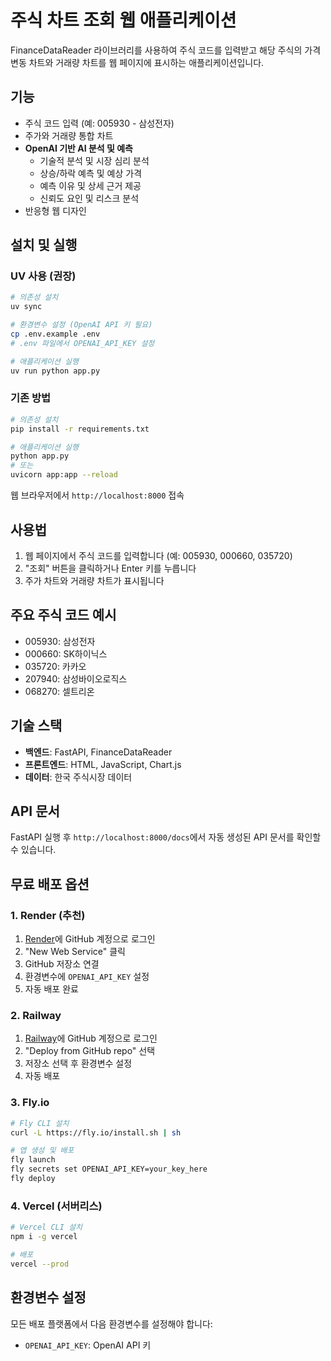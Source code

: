 # 주식 차트 조회 웹 애플리케이션

FinanceDataReader 라이브러리를 사용하여 주식 코드를 입력받고 해당 주식의 가격 변동 차트와 거래량 차트를 웹 페이지에 표시하는 애플리케이션입니다.

## 기능

- 주식 코드 입력 (예: 005930 - 삼성전자)
- 주가와 거래량 통합 차트
- **OpenAI 기반 AI 분석 및 예측**
  - 기술적 분석 및 시장 심리 분석
  - 상승/하락 예측 및 예상 가격
  - 예측 이유 및 상세 근거 제공
  - 신뢰도 요인 및 리스크 분석
- 반응형 웹 디자인

## 설치 및 실행

### UV 사용 (권장)
```bash
# 의존성 설치
uv sync

# 환경변수 설정 (OpenAI API 키 필요)
cp .env.example .env
# .env 파일에서 OPENAI_API_KEY 설정

# 애플리케이션 실행
uv run python app.py
```

### 기존 방법
```bash
# 의존성 설치
pip install -r requirements.txt

# 애플리케이션 실행
python app.py
# 또는
uvicorn app:app --reload
```

웹 브라우저에서 `http://localhost:8000` 접속

## 사용법

1. 웹 페이지에서 주식 코드를 입력합니다 (예: 005930, 000660, 035720)
2. "조회" 버튼을 클릭하거나 Enter 키를 누릅니다
3. 주가 차트와 거래량 차트가 표시됩니다

## 주요 주식 코드 예시

- 005930: 삼성전자
- 000660: SK하이닉스
- 035720: 카카오
- 207940: 삼성바이오로직스
- 068270: 셀트리온

## 기술 스택

- **백엔드**: FastAPI, FinanceDataReader
- **프론트엔드**: HTML, JavaScript, Chart.js
- **데이터**: 한국 주식시장 데이터

## API 문서

FastAPI 실행 후 `http://localhost:8000/docs`에서 자동 생성된 API 문서를 확인할 수 있습니다.

## 무료 배포 옵션

### 1. Render (추천)
1. [Render](https://render.com)에 GitHub 계정으로 로그인
2. "New Web Service" 클릭
3. GitHub 저장소 연결
4. 환경변수에 `OPENAI_API_KEY` 설정
5. 자동 배포 완료

### 2. Railway
1. [Railway](https://railway.app)에 GitHub 계정으로 로그인
2. "Deploy from GitHub repo" 선택
3. 저장소 선택 후 환경변수 설정
4. 자동 배포

### 3. Fly.io
```bash
# Fly CLI 설치
curl -L https://fly.io/install.sh | sh

# 앱 생성 및 배포
fly launch
fly secrets set OPENAI_API_KEY=your_key_here
fly deploy
```

### 4. Vercel (서버리스)
```bash
# Vercel CLI 설치
npm i -g vercel

# 배포
vercel --prod
```

## 환경변수 설정

모든 배포 플랫폼에서 다음 환경변수를 설정해야 합니다:
- `OPENAI_API_KEY`: OpenAI API 키